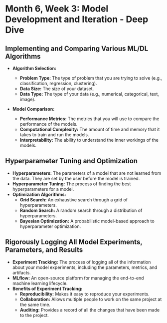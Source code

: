 
# Month 6, Week 3: Model Development and Iteration - Deep Dive

## Implementing and Comparing Various ML/DL Algorithms

*   **Algorithm Selection:**
    *   **Problem Type:** The type of problem that you are trying to solve (e.g., classification, regression, clustering).
    *   **Data Size:** The size of your dataset.
    *   **Data Type:** The type of your data (e.g., numerical, categorical, text, image).

*   **Model Comparison:**
    *   **Performance Metrics:** The metrics that you will use to compare the performance of the models.
    *   **Computational Complexity:** The amount of time and memory that it takes to train and run the models.
    *   **Interpretability:** The ability to understand the inner workings of the models.

## Hyperparameter Tuning and Optimization

*   **Hyperparameters:** The parameters of a model that are not learned from the data. They are set by the user before the model is trained.
*   **Hyperparameter Tuning:** The process of finding the best hyperparameters for a model.
*   **Optimization Algorithms:**
    *   **Grid Search:** An exhaustive search through a grid of hyperparameters.
    *   **Random Search:** A random search through a distribution of hyperparameters.
    *   **Bayesian Optimization:** A probabilistic model-based approach to hyperparameter optimization.

## Rigorously Logging All Model Experiments, Parameters, and Results

*   **Experiment Tracking:** The process of logging all of the information about your model experiments, including the parameters, metrics, and artifacts.
*   **MLflow:** An open-source platform for managing the end-to-end machine learning lifecycle.
*   **Benefits of Experiment Tracking:**
    *   **Reproducibility:** Makes it easy to reproduce your experiments.
    *   **Collaboration:** Allows multiple people to work on the same project at the same time.
    *   **Auditing:** Provides a record of all the changes that have been made to the project.
